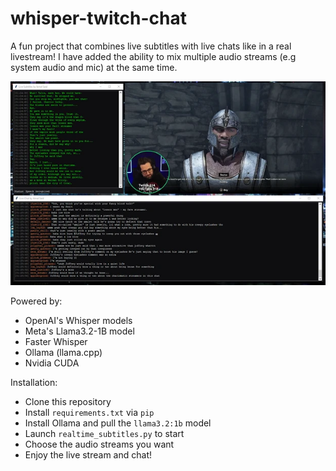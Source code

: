 # whisper-twitch-chat
A fun project that combines live subtitles with live chats like in a real livestream! I have added the ability to mix multiple audio streams (e.g system audio and mic) at the same time.

![Screenshot](assets/thumb.webp)

Powered by:
- OpenAI's Whisper models
- Meta's Llama3.2-1B model
- Faster Whisper
- Ollama (llama.cpp)
- Nvidia CUDA

Installation:
- Clone this repository
- Install `requirements.txt` via `pip`
- Install Ollama and pull the `llama3.2:1b` model
- Launch `realtime_subtitles.py` to start
- Choose the audio streams you want
- Enjoy the live stream and chat!